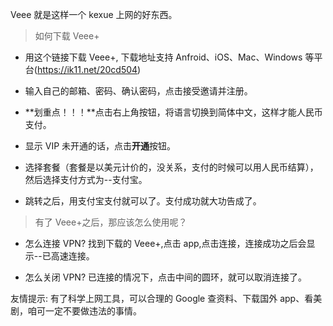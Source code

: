 Veee 就是这样一个 kexue 上网的好东西。

> 如何下载 Veee+

- 用这个链接下载 Veee+, 下载地址支持 Anfroid、iOS、Mac、Windows 等平台(https://ik11.net/20cd504)

- 输入自己的邮箱、密码、确认密码，点击接受邀请并注册。

- **划重点！！！**点击右上角按钮，将语言切换到简体中文，这样才能人民币支付。

- 显示 VIP 未开通的话，点击**开通**按钮。

- 选择套餐（套餐是以美元计价的，没关系，支付的时候可以用人民币结算），然后选择支付方式为--支付宝。

- 跳转之后，用支付宝支付就可以了。支付成功就大功告成了。

> 有了 Veee+之后，那应该怎么使用呢？

- 怎么连接 VPN? 找到下载的 Veee+,点击 app,点击连接，连接成功之后会显示--已高速连接。

- 怎么关闭 VPN? 已连接的情况下，点击中间的圆环，就可以取消连接了。

友情提示: 有了科学上网工具，可以合理的 Google 查资料、下载国外 app、看美剧，咱可一定不要做违法的事情。
